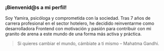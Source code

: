 ### ¡Bienvenid@s a mi perfil!

Soy Yamira, psicóloga y comprometida con la sociedad. Tras 7 años de carrera profesional en el sector hotelero, he decidido reinventarme como desarrolladora Frontend con motivación y pasión para contribuir con mi granito de arena a este mundo de una forma más activa y práctica.

>Si quieres cambiar el mundo, cámbiate a ti mismo – Mahatma Gandhi.

<!--
**ymartinguzman/ymartinguzman** is a ✨ _special_ ✨ repository because its `README.md` (this file) appears on your GitHub profile.

Here are some ideas to get you started:

- 🔭 I’m currently working on ...
- 🌱 I’m currently learning ...
- 👯 I’m looking to collaborate on ...
- 🤔 I’m looking for help with ...
- 💬 Ask me about ...
- 📫 How to reach me: yamiramartinguzman@gmail.com  
- 😄 Pronouns: ...
- ⚡ Fun fact: ...
-->
